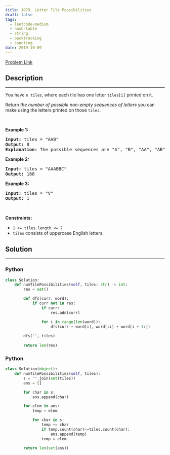 ```yaml
---
title: 1079. Letter Tile Possibilities
draft: false
tags: 
  - leetcode-medium
  - hash-table
  - string
  - backtracking
  - counting
date: 2019-10-09
---
```


[Problem Link](https://leetcode.com/problems/letter-tile-possibilities/)

## Description

---
<p>You have <code>n</code>&nbsp;&nbsp;<code>tiles</code>, where each tile has one letter <code>tiles[i]</code> printed on it.</p>

<p>Return <em>the number of possible non-empty sequences of letters</em> you can make using the letters printed on those <code>tiles</code>.</p>

<p>&nbsp;</p>
<p><strong class="example">Example 1:</strong></p>

<pre>
<strong>Input:</strong> tiles = &quot;AAB&quot;
<strong>Output:</strong> 8
<strong>Explanation: </strong>The possible sequences are &quot;A&quot;, &quot;B&quot;, &quot;AA&quot;, &quot;AB&quot;, &quot;BA&quot;, &quot;AAB&quot;, &quot;ABA&quot;, &quot;BAA&quot;.
</pre>

<p><strong class="example">Example 2:</strong></p>

<pre>
<strong>Input:</strong> tiles = &quot;AAABBC&quot;
<strong>Output:</strong> 188
</pre>

<p><strong class="example">Example 3:</strong></p>

<pre>
<strong>Input:</strong> tiles = &quot;V&quot;
<strong>Output:</strong> 1
</pre>

<p>&nbsp;</p>
<p><strong>Constraints:</strong></p>

<ul>
	<li><code>1 &lt;= tiles.length &lt;= 7</code></li>
	<li><code>tiles</code> consists of uppercase English letters.</li>
</ul>


## Solution

---
### Python
``` py title='letter-tile-possibilities'
class Solution:
    def numTilePossibilities(self, tiles: str) -> int:
        res = set()

        def dfs(curr, word):
            if curr not in res:
                if curr:
                    res.add(curr)

                for i in range(len(word)):
                    dfs(curr + word[i], word[:i] + word[i + 1:])
        
        dfs('', tiles)
        
        return len(res)
```
### Python
``` py title='letter-tile-possibilities'
class Solution(object):
    def numTilePossibilities(self, tiles):
        s = "".join(set(tiles))
        ans = [] 

        for char in s:
            ans.append(char)    

        for elem in ans:
            temp = elem

            for char in s:
                temp += char
                if temp.count(char)<=tiles.count(char): 
                    ans.append(temp)
                temp = elem
                
        return len(set(ans))


        
```

